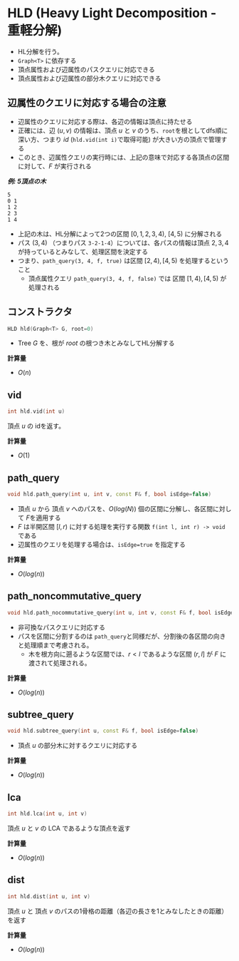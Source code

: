 # HLD (Heavy Light Decomposition - 重軽分解)

- HL分解を行う。
- `Graph<T>` に依存する
- 頂点属性および辺属性のパスクエリに対応できる
- 頂点属性および辺属性の部分木クエリに対応できる

## 辺属性のクエリに対応する場合の注意

- 辺属性のクエリに対応する際は、各辺の情報は頂点に持たせる
- 正確には、辺 $(u, v)$ の情報は、頂点 $u$ と $v$ のうち、`root`を根としてdfs順に深い方、つまり $id$ (`hld.vid(int i)`で取得可能) が大きい方の頂点で管理する
- このとき、辺属性クエリの実行時には、上記の意味で対応する各頂点の区間に対して、$F$ が実行される

***例: 5頂点の木***
~~~
5
0 1
1 2
2 3
1 4
~~~
- 上記の木は、HL分解によって2つの区間 $[0, 1, 2, 3, 4)$, $[4, 5)$ に分解される
- パス $(3, 4)$ （つまりパス `3-2-1-4`）については、各パスの情報は頂点 $2, 3, 4$ が持っているとみなして、処理区間を決定する
- つまり、`path_query(3, 4, f, true)` は区間 $[2, 4), [4, 5)$ を処理するということ
  - 頂点属性クエリ `path_query(3, 4, f, false)` では 区間 $[1, 4), [4, 5)$ が処理される



## コンストラクタ

```cpp
HLD hld(Graph<T> G, root=0)
```

- Tree $G$ を、根が $root$ の根つき木とみなしてHL分解する

**計算量**

- $O(n)$

## vid

```cpp
int hld.vid(int u)
```

頂点 $u$ の idを返す。

**計算量**

- $O(1)$

## path_query

```cpp
void hld.path_query(int u, int v, const F& f, bool isEdge=false)
```

- 頂点 $u$ から 頂点 $v$ へのパスを、$O(log(N))$ 個の区間に分解し、各区間に対して $F$を適用する
- $F$ は半開区間 $[l, r)$ に対する処理を実行する関数 `f(int l, int r) -> void` である
- 辺属性のクエリを処理する場合は、`isEdge=true` を指定する 

**計算量** 

- $O(log(n))$

## path_noncommutative_query

```cpp
void hld.path_nocommutative_query(int u, int v, const F& f, bool isEdge=false)
```

- 非可換なパスクエリに対応する
- パスを区間に分割するのは `path_query`と同様だが、分割後の各区間の向きと処理順まで考慮される。
  - 木を根方向に遡るような区間では、$r<l$ であるような区間 $(r, l]$ が $F$ に渡されて処理される。   

**計算量**

- $O(log(n))$

## subtree_query

```cpp
void hld.subtree_query(int u, const F& f, bool isEdge=false)
```

- 頂点 $u$ の部分木に対するクエリに対応する

**計算量**

- $O(log(n))$

## lca

```cpp
int hld.lca(int u, int v)
```

頂点 $u$ と $v$ の LCA であるような頂点を返す

**計算量**

- $O(log(n))$

## dist

```cpp
int hld.dist(int u, int v)
```

頂点 $u$ と 頂点 $v$ のパスの1骨格の距離（各辺の長さを1とみなしたときの距離）を返す

**計算量**

- $O(log(n))$